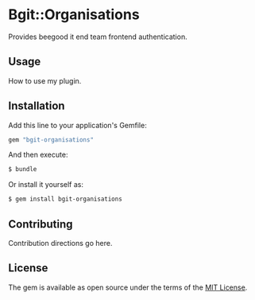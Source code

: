 # Bgit::Organisations
Provides beegood it end team frontend authentication.

## Usage
How to use my plugin.

## Installation
Add this line to your application's Gemfile:

```ruby
gem "bgit-organisations"
```

And then execute:
```bash
$ bundle
```

Or install it yourself as:
```bash
$ gem install bgit-organisations
```

## Contributing
Contribution directions go here.

## License
The gem is available as open source under the terms of the [MIT License](https://opensource.org/licenses/MIT).

